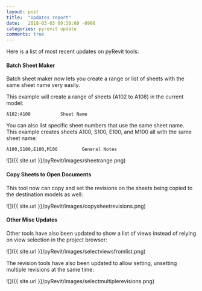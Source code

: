 ```yaml
---
layout: post
title:  "Updates report"
date:   2018-03-03 09:30:00 -0900
categories: pyrevit update
comments: true
---
```


Here is a list of most recent updates on pyRevit tools:

#### Batch Sheet Maker

Batch sheet maker now lets you create a range or list of sheets with the same sheet name very easily.

This example will create a range of sheets (A102 to A108) in the current model:

``` text
A102:A108			Sheet Name
```

You can also list specific sheet numbers that use the same sheet name. This example creates sheets A100, S100, E100, and M100 all with the same sheet name:

``` text
A100,S100,E100,M100			General Notes
```


![]({{ site.url }}/pyRevit/images/sheetrange.png)

#### Copy Sheets to Open Documents

This tool now can copy and set the revisions on the sheets being copied to the destination models as well:

![]({{ site.url }}/pyRevit/images/copysheetrevisions.png)


#### Other Misc Updates

Other tools have also been updated to show a list of views instead of relying on view selection in the project browser:

![]({{ site.url }}/pyRevit/images/selectviewsfromlist.png)

The revision tools have also been updated to allow setting, unsetting multiple revisions at the same time:

![]({{ site.url }}/pyRevit/images/selectmultiplerevisions.png)
